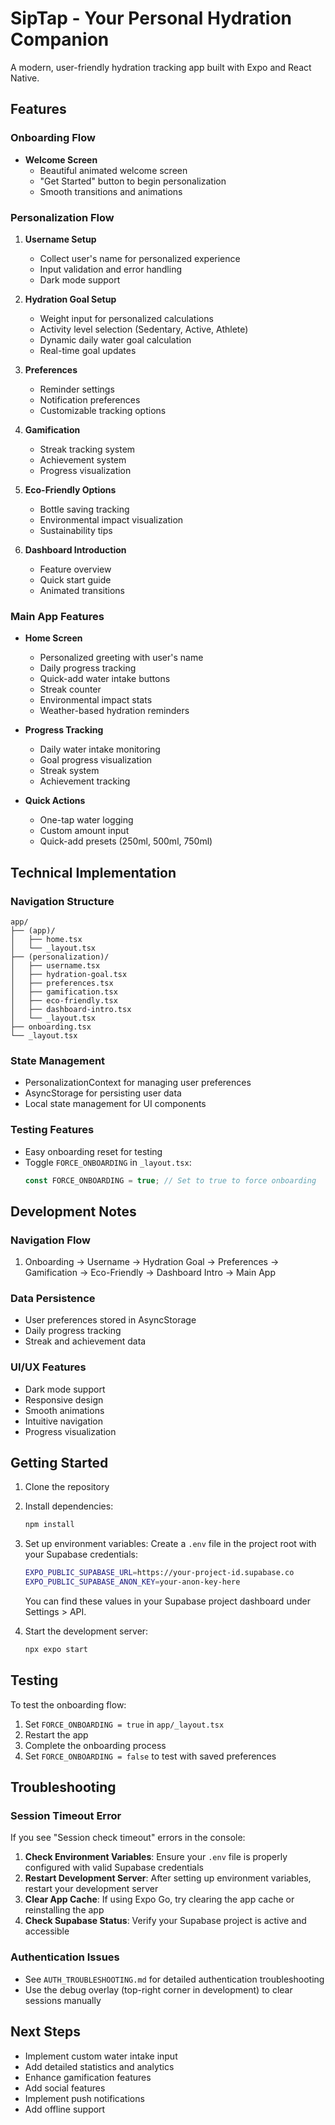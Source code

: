 # SipTap - Your Personal Hydration Companion

A modern, user-friendly hydration tracking app built with Expo and React Native.

## Features

### Onboarding Flow
- **Welcome Screen**
  - Beautiful animated welcome screen
  - "Get Started" button to begin personalization
  - Smooth transitions and animations

### Personalization Flow
1. **Username Setup**
   - Collect user's name for personalized experience
   - Input validation and error handling
   - Dark mode support

2. **Hydration Goal Setup**
   - Weight input for personalized calculations
   - Activity level selection (Sedentary, Active, Athlete)
   - Dynamic daily water goal calculation
   - Real-time goal updates

3. **Preferences**
   - Reminder settings
   - Notification preferences
   - Customizable tracking options

4. **Gamification**
   - Streak tracking system
   - Achievement system
   - Progress visualization

5. **Eco-Friendly Options**
   - Bottle saving tracking
   - Environmental impact visualization
   - Sustainability tips

6. **Dashboard Introduction**
   - Feature overview
   - Quick start guide
   - Animated transitions

### Main App Features
- **Home Screen**
  - Personalized greeting with user's name
  - Daily progress tracking
  - Quick-add water intake buttons
  - Streak counter
  - Environmental impact stats
  - Weather-based hydration reminders

- **Progress Tracking**
  - Daily water intake monitoring
  - Goal progress visualization
  - Streak system
  - Achievement tracking

- **Quick Actions**
  - One-tap water logging
  - Custom amount input
  - Quick-add presets (250ml, 500ml, 750ml)

## Technical Implementation

### Navigation Structure
```
app/
├── (app)/
│   ├── home.tsx
│   └── _layout.tsx
├── (personalization)/
│   ├── username.tsx
│   ├── hydration-goal.tsx
│   ├── preferences.tsx
│   ├── gamification.tsx
│   ├── eco-friendly.tsx
│   ├── dashboard-intro.tsx
│   └── _layout.tsx
├── onboarding.tsx
└── _layout.tsx
```

### State Management
- PersonalizationContext for managing user preferences
- AsyncStorage for persisting user data
- Local state management for UI components

### Testing Features
- Easy onboarding reset for testing
- Toggle `FORCE_ONBOARDING` in `_layout.tsx`:
  ```typescript
  const FORCE_ONBOARDING = true; // Set to true to force onboarding
  ```

## Development Notes

### Navigation Flow
1. Onboarding → Username → Hydration Goal → Preferences → Gamification → Eco-Friendly → Dashboard Intro → Main App

### Data Persistence
- User preferences stored in AsyncStorage
- Daily progress tracking
- Streak and achievement data

### UI/UX Features
- Dark mode support
- Responsive design
- Smooth animations
- Intuitive navigation
- Progress visualization

## Getting Started

1. Clone the repository
2. Install dependencies:
   ```bash
   npm install
   ```
3. Set up environment variables:
   Create a `.env` file in the project root with your Supabase credentials:
   ```bash
   EXPO_PUBLIC_SUPABASE_URL=https://your-project-id.supabase.co
   EXPO_PUBLIC_SUPABASE_ANON_KEY=your-anon-key-here
   ```
   
   You can find these values in your Supabase project dashboard under Settings > API.
4. Start the development server:
   ```bash
   npx expo start
   ```

## Testing

To test the onboarding flow:
1. Set `FORCE_ONBOARDING = true` in `app/_layout.tsx`
2. Restart the app
3. Complete the onboarding process
4. Set `FORCE_ONBOARDING = false` to test with saved preferences

## Troubleshooting

### Session Timeout Error
If you see "Session check timeout" errors in the console:

1. **Check Environment Variables**: Ensure your `.env` file is properly configured with valid Supabase credentials
2. **Restart Development Server**: After setting up environment variables, restart your development server
3. **Clear App Cache**: If using Expo Go, try clearing the app cache or reinstalling the app
4. **Check Supabase Status**: Verify your Supabase project is active and accessible

### Authentication Issues
- See `AUTH_TROUBLESHOOTING.md` for detailed authentication troubleshooting
- Use the debug overlay (top-right corner in development) to clear sessions manually

## Next Steps
- Implement custom water intake input
- Add detailed statistics and analytics
- Enhance gamification features
- Add social features
- Implement push notifications
- Add offline support
